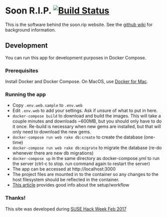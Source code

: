 # Soon R.I.P. [![Build Status](https://travis-ci.org/aocole/epitaph.svg?branch=develop)](https://travis-ci.org/aocole/epitaph)

This is the software behind the soon.rip website. See the [github wiki](https://github.com/aocole/epitaph/wiki) for background information.

## Development
You can run this app for development purposes in Docker Compose.

### Prerequisites
Install Docker and Docker Compose. On MacOS, use [Docker for Mac](https://docs.docker.com/docker-for-mac/install/).

### Running the app
* Copy `.env.web.sample` to `.env.web`
* Edit `.env.web` to add your settings. Ask if unsure of what to put in here.
* `docker-compose build` to download and build the images. This will take a couple minutes and downloads ~600MB, but you should only have to do it once. Re-build is necessary when new gems are installed, but that will only need to download the new gems.
* `docker-compose run web rake db:create` to create the database (one-time)
* `docker-compose run web rake db:migrate` to migrate the database (re-do whenever there are new db migrations)
* `docker-compose up` in the same directory as docker-compose.yml to run the server (ctrl-c to stop. run command again to restart the server)
* The app can be accessed at http://localhost:3000
* The project files are mounted in to the container so any changes to the host filesystem should be reflected in the container.
* [This article](http://blog.carbonfive.com/2015/03/17/docker-rails-docker-compose-together-in-your-development-workflow/) provides good info about the setup/workflow

### Thanks!
This site was developed during [SUSE Hack Week Feb 2017](https://hackweek.suse.com/projects/my-epitaph)

